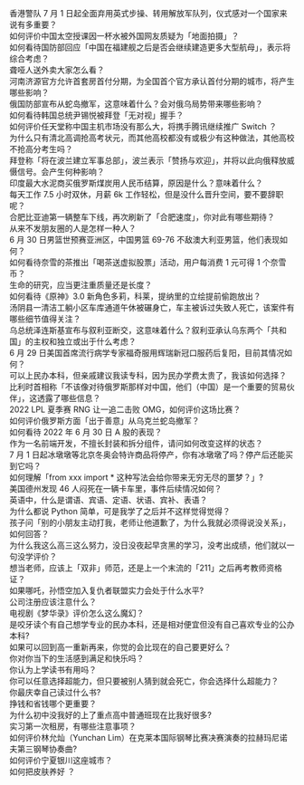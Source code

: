 香港警队 7 月 1 日起全面弃用英式步操、转用解放军队列，仪式感对一个国家来说有多重要？  
如何评价中国太空授课因一杯水被外国网友质疑为「地面拍摄」？  
如何看待国防部回应「中国在福建舰之后是否会继续建造更多大型航母」，表示将综合考虑？  
聋哑人送外卖大家怎么看？  
河南济源官方允许首套房首付分期，为全国首个官方承认首付分期的城市，将产生哪些影响？  
俄国防部宣布从蛇岛撤军，这意味着什么？会对俄乌局势带来哪些影响？  
如何看待韩国总统尹锡悦被拜登「无对视」握手？  
如何评价任天堂称中国主机市场没有那么大，将携手腾讯继续推广 Switch ？  
为什么只有清北高调抢高考状元，而其他高校都没有或极少有这种做法，其他高校不抢高分考生吗？  
拜登称「将在波兰建立军事总部」，波兰表示「赞扬与欢迎」，并将以此向俄释放威慑信号。会产生何种影响？  
印度最大水泥商买俄罗斯煤炭用人民币结算，原因是什么？意味着什么？  
每天工作 7.5 小时双休，月薪 6k 工作轻松，但是没什么晋升空间，要不要辞职呢？  
合肥比亚迪第一辆整车下线，再次刷新了「合肥速度」，你对此有哪些期待？  
从来不发朋友圈的人是怎样一种人？  
6 月 30 日男篮世预赛亚洲区，中国男篮 69-76 不敌澳大利亚男篮，他们表现如何？  
如何看待奈雪的茶推出「喝茶送虚拟股票」活动，用户每消费 1 元可得 1 个奈雪币？  
生命的研究，应当更注重质量还是长度？  
如何看待《原神》3.0 新角色多莉，科莱，提纳里的立绘提前偷跑放出？  
汤阴县一清洁工躺小区车库通道午休被碾身亡，车主被诉过失致人死亡，该案件有哪些细节值得关注？  
乌总统泽连斯基宣布与叙利亚断交，这意味着什么？叙利亚承认乌东两个「共和国」的主权和独立或出于什么考虑？  
6 月 29 日美国首席流行病学专家福奇服用辉瑞新冠口服药后复阳，目前其情况如何？  
可以上民办本科，但亲戚建议我读专科，因为民办学费太贵了，我该如何选择？  
比利时首相称「不该像对待俄罗斯那样对中国，他们（中国）是一个重要的贸易伙伴」，这透露了哪些信息？  
2022 LPL 夏季赛 RNG 让一追二击败 OMG，如何评价这场比赛？  
如何评价俄罗斯方面「出于善意」从乌克兰蛇岛撤军？  
如何看待 2022 年 6 月 30 日 A 股的表现？  
作为一名前端开发，不擅长封装和拆分组件，请问如何改变这样的状态？  
7 月 1 日起冰墩墩等北京冬奥会特许商品将停产，你有冰墩墩了吗？停产后还能买到它吗？  
如何理解「from xxx import * 这种写法会给你带来无穷无尽的噩梦？」?  
美国德州发现 46 人闷死在一辆卡车里，事件后续情况如何？  
英语中，什么是谓语、宾语、定语、状语、宾补、表语？  
为什么都说 Python 简单，可是我学了之后并不这样觉得觉得？  
孩子问「别的小朋友主动打我，老师让他道歉了，为什么我就必须得说没关系」，如何回答？  
为什么我这么高三这么努力，没日没夜起早贪黑的学习，没考出成绩，他们就以一句没学评价？  
想当老师，应该上「双非」师范，还是上一个末流的「211」之后再考教师资格证？  
如果哪吒，孙悟空加入复仇者联盟实力会处于什么水平?  
公司注册应该注意什么？  
电视剧《梦华录》评价怎么这么魔幻？  
是咬牙读个有自己想学专业的民办本科，还是相对便宜但没有自己喜欢专业的公办本科?  
如果可以回到高一重新再来，你觉的会比现在的自己要更好么？  
你对你当下的生活感到满足和快乐吗？  
你认为上学读书有用吗？  
你可以任意选择超能力，但只要被别人猜到就会死亡，你会选择什么超能力？  
你最庆幸自己读过什么书?  
挣钱和省钱哪个更重要？  
为什么初中没我好的上了重点高中普通班现在比我好很多?  
实习第一次租房，有哪些注意事项？  
如何评价林允灿（Yunchan Lim）在克莱本国际钢琴比赛决赛演奏的拉赫玛尼诺夫第三钢琴协奏曲?  
如何评价宁夏银川这座城市？  
如何把皮肤养好 ？  
